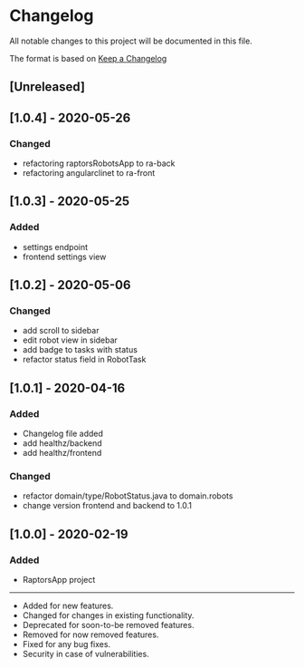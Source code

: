 # Changelog
All notable changes to this project will be documented in this file.

The format is based on [Keep a Changelog](https://keepachangelog.com/en/1.0.0/)

## [Unreleased]

## [1.0.4] - 2020-05-26
### Changed
- refactoring raptorsRobotsApp to ra-back
- refactoring angularclinet to ra-front

## [1.0.3] - 2020-05-25
### Added
- settings endpoint
- frontend settings view


## [1.0.2] - 2020-05-06
### Changed
- add scroll to sidebar
- edit robot view in sidebar
- add badge to tasks with status
- refactor status field in RobotTask

## [1.0.1] - 2020-04-16
### Added
- Changelog file added
- add healthz/backend
- add healthz/frontend
### Changed
- refactor domain/type/RobotStatus.java to domain.robots
- change version frontend and backend to  1.0.1


## [1.0.0] - 2020-02-19
### Added
- RaptorsApp project



-----------------------------------------------------------
- Added for new features.
- Changed for changes in existing functionality.
- Deprecated for soon-to-be removed features.
- Removed for now removed features.
- Fixed for any bug fixes.
- Security in case of vulnerabilities.
